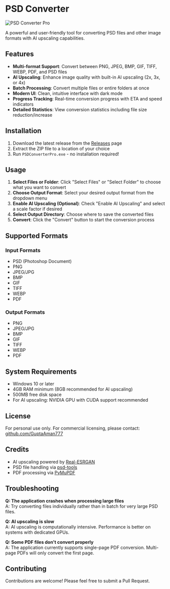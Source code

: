 # PSD Converter

![PSD Converter Pro](screenshots/app_screenshot.png)

A powerful and user-friendly tool for converting PSD files and other image formats with AI upscaling capabilities.

## Features

- **Multi-format Support**: Convert between PNG, JPEG, BMP, GIF, TIFF, WEBP, PDF, and PSD files
- **AI Upscaling**: Enhance image quality with built-in AI upscaling (2x, 3x, or 4x)
- **Batch Processing**: Convert multiple files or entire folders at once
- **Modern UI**: Clean, intuitive interface with dark mode
- **Progress Tracking**: Real-time conversion progress with ETA and speed indicators
- **Detailed Statistics**: View conversion statistics including file size reduction/increase

## Installation

1. Download the latest release from the [Releases](https://github.com/GuptaAman777/psd-converter/releases) page
2. Extract the ZIP file to a location of your choice
3. Run `PSDConverterPro.exe` - no installation required!

## Usage

1. **Select Files or Folder**: Click "Select Files" or "Select Folder" to choose what you want to convert
2. **Choose Output Format**: Select your desired output format from the dropdown menu
3. **Enable AI Upscaling (Optional)**: Check "Enable AI Upscaling" and select a scale factor if desired
4. **Select Output Directory**: Choose where to save the converted files
5. **Convert**: Click the "Convert" button to start the conversion process

## Supported Formats

### Input Formats
- PSD (Photoshop Document)
- PNG
- JPEG/JPG
- BMP
- GIF
- TIFF
- WEBP
- PDF

### Output Formats
- PNG
- JPEG/JPG
- BMP
- GIF
- TIFF
- WEBP
- PDF

## System Requirements

- Windows 10 or later
- 4GB RAM minimum (8GB recommended for AI upscaling)
- 500MB free disk space
- For AI upscaling: NVIDIA GPU with CUDA support recommended

## License

For personal use only. For commercial licensing, please contact: [github.com/GuptaAman777](https://github.com/GuptaAman777)

## Credits

- AI upscaling powered by [Real-ESRGAN](https://github.com/xinntao/Real-ESRGAN)
- PSD file handling via [psd-tools](https://github.com/psd-tools/psd-tools)
- PDF processing via [PyMuPDF](https://github.com/pymupdf/PyMuPDF)

## Troubleshooting

**Q: The application crashes when processing large files**  
A: Try converting files individually rather than in batch for very large PSD files.

**Q: AI upscaling is slow**  
A: AI upscaling is computationally intensive. Performance is better on systems with dedicated GPUs.

**Q: Some PDF files don't convert properly**  
A: The application currently supports single-page PDF conversion. Multi-page PDFs will only convert the first page.

## Contributing

Contributions are welcome! Please feel free to submit a Pull Request.
